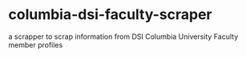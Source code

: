 # columbia-dsi-faculty-scraper
a scrapper to scrap information from DSI Columbia University Faculty member profiles
